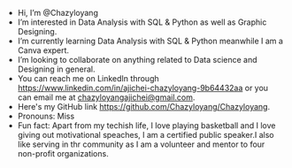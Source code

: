 -  Hi, I’m @Chazyloyang
-  I’m interested in Data Analysis with SQL & Python as well as Graphic Designing.
-  I’m currently learning  Data Analysis with SQL & Python meanwhile I am a Canva expert.
-  I’m looking to collaborate on anything related to Data science and Designing in general.
-  You can reach me on LinkedIn through https://www.linkedin.com/in/ajichei-chazyloyang-9b64432aa or you can email me at chazyloyangajichei@gmail.com.
-  Here's my GitHub link https://github.com/Chazyloyang/Chazyloyang.
-  Pronouns: Miss
-  Fun fact: Apart from my techish life, I love playing basketball and I love giving out motivational speaches, I am a certified public speaker.I also like serving in thr community as I am a volunteer and mentor to four non-profit organizations.

<!---
Chazyloyang/Chazyloyang is a ✨ special ✨ repository because its `README.md` (this file) appears on your GitHub profile.
You can click the Preview link to take a look at your changes.
--->
